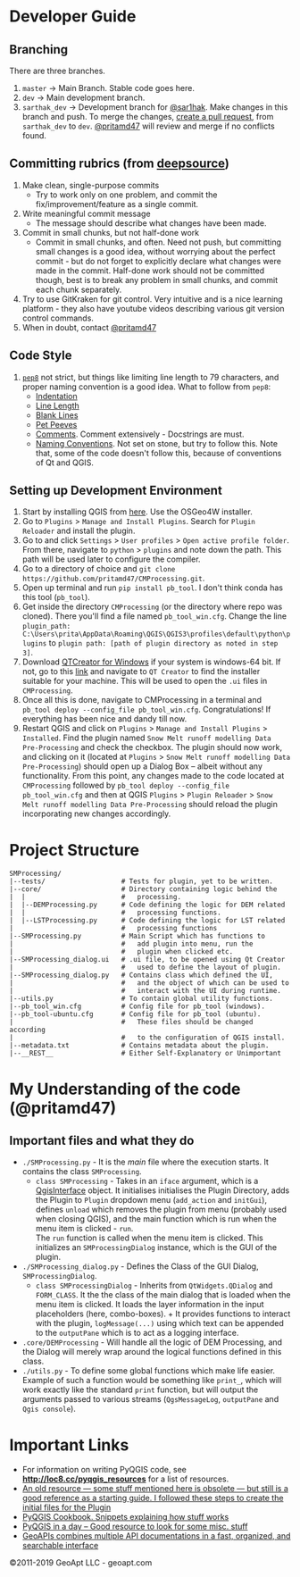 # Developer Guide

## Branching
There are three branches.
1. `master` &rightarrow; Main Branch. Stable code goes here.
2. `dev` &rightarrow; Main development branch.
3. `sarthak_dev` &rightarrow; Development branch for [@sar1hak](https://github.com/Sar1hak). Make changes in this branch and push. To merge the changes, [create a pull request](https://help.github.com/en/github/collaborating-with-issues-and-pull-requests/creating-a-pull-request), from `sarthak_dev` to `dev`. [@pritamd47](www.github.com/pritamd47) will review and merge if no conflicts found.

## Committing rubrics (from [deepsource](https://deepsource.io/blog/git-best-practices/))
1. Make clean, single-purpose commits
    - Try to work only on one problem, and commit the fix/improvement/feature as a single commit.
2. Write meaningful commit message
    - The message should describe what changes have been made.
3. Commit in small chunks, but not half-done work
    - Commit in small chunks, and often. Need not push, but committing small changes is a good idea, without worrying about the perfect commit - but do not forget to explicitly declare what changes were made in the commit. Half-done work should not be committed though, best is to break any problem in small chunks, and commit each chunk separately.
4. Try to use GitKraken for git control. Very intuitive and is a nice learning platform - they also have youtube videos describing various git version control commands.
5. When in doubt, contact [@pritamd47](www.github.com/pritamd47)

## Code Style
1. [`pep8`](https://www.python.org/dev/peps/pep-0008/) not strict, but things like limiting line length to 79 characters, and proper naming convention is a good idea. What to follow from `pep8`:
    - [Indentation](https://www.python.org/dev/peps/pep-0008/#id17)
    - [Line Length](https://www.python.org/dev/peps/pep-0008/#id19)
    - [Blank Lines](https://www.python.org/dev/peps/pep-0008/#id21)
    - [Pet Peeves](https://www.python.org/dev/peps/pep-0008/#id27)
    - [Comments](https://www.python.org/dev/peps/pep-0008/#id30). Comment extensively - Docstrings are must.
    - [Naming Conventions](https://www.python.org/dev/peps/pep-0008/#id30). Not set on stone, but try to follow this. Note that, some of the code doesn't follow this, because of conventions of Qt and QGIS.
     

## Setting up Development Environment
1. Start by installing QGIS from [here](https://qgis.org/en/site/forusers/download.html#). Use the OSGeo4W installer.
2. Go to `Plugins` > `Manage and Install Plugins`. Search for `Plugin Reloader` and install the plugin.
3. Go to and click `Settings` > `User profiles` > `Open active profile folder`. From there, navigate to `python` > `plugins` and note down the path. This path will be used later to configure the compiler.
4. Go to a directory of choice and `git clone https://github.com/pritamd47/CMProcessing.git`.
5. Open up terminal and run `pip install pb_tool`. I don't think conda has this tool (`pb_tool`).
6. Get inside the directory `CMProcessing` (or the directory where repo was cloned). There you'll find a file named `pb_tool_win.cfg`. Change the line `plugin_path: C:\Users\prita\AppData\Roaming\QGIS\QGIS3\profiles\default\python\plugins` to `plugin path: [path of plugin directory as noted in step 3]`.
7. Download [QTCreator for Windows](https://download.qt.io/official_releases/qtcreator/4.11/4.11.0/qt-creator-opensource-windows-x86_64-4.11.0.exe) if your system is windows-64 bit. If not, go to this [link](https://www.qt.io/offline-installers) and navigate to `QT Creator` to find the installer suitable for your machine. This will be used to open the `.ui` files in `CMProcessing`.
8. Once all this is done, navigate to CMProcessing in a terminal and `pb_tool deploy --config_file pb_tool_win.cfg`. Congratulations! If everything has been nice and dandy till now.
9. Restart QGIS and click on `Plugins` > `Manage and Install Plugins` > `Installed`. Find the plugin named `Snow Melt runoff modelling Data Pre-Processing` and check the checkbox. The plugin should now work, and clicking on it (located at `Plugins` > `Snow Melt runoff modelling Data Pre-Processing`) should open up a Dialog Box – albeit without any functionality. From this point, any changes made to the code located at `CMProcessing` followed by `pb_tool deploy --config_file pb_tool_win.cfg` and then at QGIS `Plugins` > `Plugin Reloader` > `Snow Melt runoff modelling Data Pre-Processing` should reload the plugin incorporating new changes accordingly.

# Project Structure
```
SMProcessing/
|--tests/                   # Tests for plugin, yet to be written.
|--core/                    # Directory containing logic behind the
|  |                        #   processing.
|  |--DEMProcessing.py      # Code defining the logic for DEM related
|  |                        #   processing functions.
|  |--LSTProcessing.py      # Code defining the logic for LST related
|                           #   processing functions
|--SMProcessing.py          # Main Script which has functions to
|                           #   add plugin into menu, run the 
|                           #   plugin when clicked etc.
|--SMProcessing_dialog.ui   # .ui file, to be opened using Qt Creator
|                           #   used to define the layout of plugin.
|--SMProcessing_dialog.py   # Contains class which defined the UI,
|                           #   and the object of which can be used to
|                           #   interact with the UI during runtime.
|--utils.py                 # To contain global utility functions.
|--pb_tool_win.cfg          # Config file for pb_tool (windows).
|--pb_tool-ubuntu.cfg       # Config file for pb_tool (ubuntu).
|                           #   These files should be changed according
|                           #   to the configuration of QGIS install. 
|--metadata.txt             # Contains metadata about the plugin.
|--__REST__                 # Either Self-Explanatory or Unimportant
```

# My Understanding of the code (@pritamd47)
## Important files and what they do
- `./SMProcessing.py` - It is the _main_ file where the execution starts. It contains the class `SMProcessing`.
    - `class SMProcessing` - Takes in an `iface` argument, which is a [QgisInterface](https://qgis.org/pyqgis/3.4/gui/QgisInterface.html#qgis.gui.QgisInterface) object.
       It initialises initialises the Plugin Directory, adds the Plugin to `Plugin` dropdown menu (`add_action` and `initGui`), defines `unload` which removes the plugin from menu (probably used when closing QGIS), and the main function which is run when the menu item is clicked - `run`. <br>
       The `run` function is called when the menu item is clicked. This initializes an `SMProcessingDialog` instance, which is the GUI of the plugin.
- `./SMProcessing_dialog.py` - Defines the Class of the GUI Dialog, `SMProcessingDialog`.
    - `class SMProcessingDialog` - Inherits from `QtWidgets.QDialog` and `FORM_CLASS`. It the the class of the main dialog that is loaded when the menu item is clicked. It loads the layer information in the input placeholders (here, combo-boxes). + It provides functions to interact with the plugin, `logMessage(...)` using which text can be appended to the `outputPane` which is to act as a logging interface.  
- `.core/DEMProcessing` - Will handle all the logic of DEM Processing, and the Dialog will merely wrap around the logical functions defined in this class.
- `./utils.py` - To define some global functions which make life easier. Example of such a function would be something like `print_`, which will work exactly like the standard `print` function, but will output the arguments passed to various streams (`QgsMessageLog`, `outputPane` and `Qgis console`).

# Important Links
 - For information on writing PyQGIS code, see <b>http://loc8.cc/pyqgis_resources</b> for a list of resources.
 - [An old resource — some stuff mentioned here is obsolete — but still is a good reference as a starting guide. I followed these steps to create the initial files for the Plugin](https://www.qgistutorials.com/en/docs/building_a_python_plugin.html)
 - [PyQGIS Cookbook. Snippets explaining how stuff works](https://docs.qgis.org/testing/en/docs/pyqgis_developer_cookbook/)
 - [PyQGIS in a day – Good resource to look for some misc. stuff](https://courses.spatialthoughts.com/pyqgis-in-a-day.html#qt)
 - [GeoAPIs combines multiple API documentations in a fast, organized, and searchable interface](http://geoapis.sourcepole.com/)


&copy;2011-2019 GeoApt LLC - geoapt.com 
